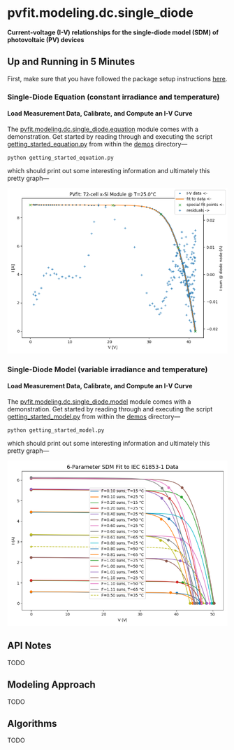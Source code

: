 # pvfit.modeling.dc.single_diode

**Current-voltage (I-V) relationships for the single-diode model (SDM) of photovoltaic (PV) devices**

## Up and Running in 5 Minutes

First, make sure that you have followed the package setup instructions
[here](../../../README.md#Up-and-Running-in-5-Minutes).

### Single-Diode Equation (constant irradiance and temperature)

#### Load Measurement Data, Calibrate, and Compute an I-V Curve

The [pvfit.modeling.dc.single_diode.equation](equation.py) module comes with a demonstration. Get started by reading
through and executing the script [getting_started_equation.py](demos/getting_started_equation.py) from within the
[demos](demos) directory—
```terminal
python getting_started_equation.py
```
which should print out some interesting information and ultimately this pretty graph—

![](demos/equation.png)


### Single-Diode Model (variable irradiance and temperature)

#### Load Measurement Data, Calibrate, and Compute an I-V Curve

The [pvfit.modeling.dc.single_diode.model](model.py) module comes with a demonstration. Get started by reading
through and executing the script [getting_started_model.py](demos/getting_started_model.py) from within the
[demos](demos) directory—
```terminal
python getting_started_model.py
```
which should print out some interesting information and ultimately this pretty graph—

![](demos/model.png)


## API Notes

TODO

## Modeling Approach

TODO

## Algorithms

TODO
